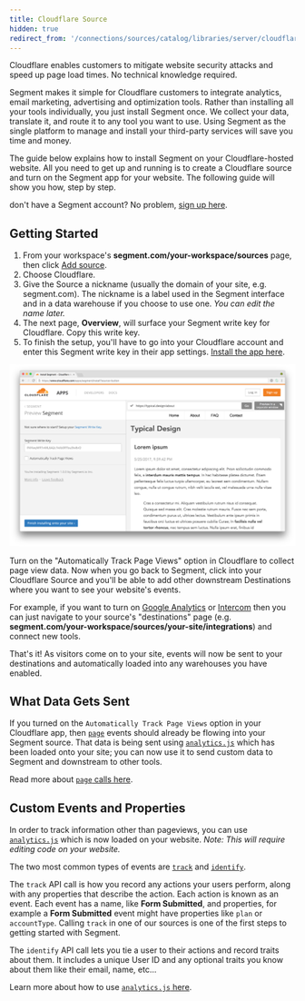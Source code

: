 ```yaml
---
title: Cloudflare Source
hidden: true
redirect_from: '/connections/sources/catalog/libraries/server/cloudflare/'
---
```


Cloudflare enables customers to mitigate website security attacks and speed up page load times. No technical knowledge required.

Segment makes it simple for Cloudflare customers to integrate analytics, email marketing, advertising and optimization tools. Rather than installing all your tools individually, you just install Segment once. We collect your data, translate it, and route it to any tool you want to use. Using Segment as the single platform to manage and install your third-party services will save you time and money.

The guide below explains how to install Segment on your Cloudflare-hosted website. All you need to get up and running is to create a Cloudflare source and turn on the Segment app for your website. The following guide will show you how, step by step.

don't have a Segment account? No problem, [sign up here](https://segment.com/signup?utm_source=cloudflare&utm_medium=docs&utm_campaign=partners).

## Getting Started

1. From your workspace's **segment.com/your-workspace/sources** page, then click [Add source](https://segment.com/workspaces?next=sources/catalog).
2. Choose Cloudflare.
3. Give the Source a nickname (usually the domain of your site, e.g. segment.com). The nickname is a label used in the Segment interface and in a data warehouse if you choose to use one. *You can edit the name later.*
4. The next page, **Overview**, will surface your Segment write key for Cloudflare. Copy this write key.
5. To finish the setup, you'll have to go into your Cloudflare account and enter this Segment write key in their app settings. [Install the app  here](https://cloudflare.com/apps/segment/install?source=segment-docs).

![Screenshot of Cloudflare Segment App](images/LX36x8R.png)

Turn on the "Automatically Track Page Views" option in Cloudflare to collect page view data. Now when you go back to Segment, click into your Cloudflare Source and you'll be able to add other downstream Destinations where you want to see your website's events.

For example, if you want to turn on [Google Analytics](https://google.com/analytics) or [Intercom](https://intercom.com) then you can just navigate to your source's "destinations" page (e.g. **segment.com/your-workspace/sources/your-site/integrations**) and connect new tools.

That's it! As visitors come on to your site, events will now be sent to your destinations and automatically loaded into any warehouses you have enabled.

## What Data Gets Sent

If you turned on the `Automatically Track Page Views` option in your Cloudflare app, then [`page`](/docs/connections/spec/page/) events should already be flowing into your Segment source. That data is being sent using [`analytics.js`](/docs/connections/sources/catalog/libraries/website/javascript) which has been loaded onto your site; you can now use it to send custom data to Segment and downstream to other tools.

Read more about [`page` calls here](/docs/connections/spec/page/).

## Custom Events and Properties

In order to track information other than pageviews, you can use [`analytics.js`](/docs/connections/sources/catalog/libraries/website/javascript) which is now loaded on your website. *Note: This will require editing code on your website.*

The two most common types of events are [`track`](/docs/connections/sources/catalog/libraries/website/javascript/#track) and [`identify`](/docs/connections/sources/catalog/libraries/website/javascript/#identify).

The `track` API call is how you record any actions your users perform, along with any properties that describe the action. Each action is known as an event. Each event has a name, like **Form Submitted**, and properties, for example a **Form Submitted** event might have properties like `plan` or `accountType`. Calling `track` in one of our sources is one of the first steps to getting started with Segment.

The `identify` API call lets you tie a user to their actions and record traits about them. It includes a unique User ID and any optional traits you know about them like their email, name, etc...

Learn more about how to use [`analytics.js` here](/docs/connections/sources/catalog/libraries/website/javascript/).
